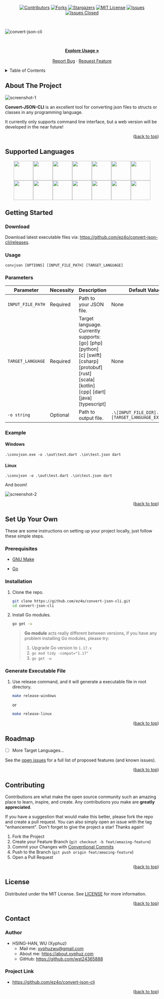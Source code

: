<div id="top"></div>

<!-- PROJECT SHIELDS -->

[<div align="center"> ![Contributors][contributors-shield]][contributors-url]
[![Forks][forks-shield]][forks-url] [![Stargazers][stars-shield]][stars-url]
[![MIT License][license-shield]][license-url]
[![Issues][issues-shield]][issues-url]
[![Issues Closed][issues-closed-shield]</div>][issues-closed-url]

<!-- ![Visitors](https://estruyf-github.azurewebsites.net/api/VisitorHit?user=wst24365888&repo=ez4o/convert-json-cli&countColor=rgb(0,%20126,%20198)) -->

<br />

![convert-json-cli](https://socialify.git.ci/ez4o/convert-json-cli/image?description=1&font=KoHo&name=1&owner=1&pattern=Circuit%20Board&theme=Light)

<!-- PROJECT LOGO -->
<br />
<div align="center">
<p align="center">
    <a href="https://github.com/ez4o/convert-json-cli#usage"><strong>Explore Usage »</strong></a>
    <br />
    <br />
    <a href="https://github.com/ez4o/convert-json-cli/issues">Report Bug</a>
    ·
    <a href="https://github.com/ez4o/convert-json-cli/issues">Request Feature</a>
  </p>
</div>

<!-- TABLE OF CONTENTS -->
<details>
  <summary>Table of Contents</summary>
  <ol>
    <li>
      <a href="#about-the-project">About The Project</a>
      <a href="#supported-languages">Supported Languages</a>
    </li>
    <li>
      <a href="#getting-started">Getting Started</a>
      <ul>
        <li><a href="#usage">Usage</a></li>
        <li><a href="#parameters">Parameters</a></li>
      </ul>
    </li>
    <li><a href="#set-up-your-own">Set Up Your Own</a></li>
    <li><a href="#roadmap">Roadmap</a></li>
    <li><a href="#contributing">Contributing</a></li>
    <li><a href="#license">License</a></li>
    <li><a href="#contact">Contact</a></li>
  </ol>
</details>

<!-- ABOUT THE PROJECT -->

## About The Project

![screenshot-1](https://i.imgur.com/3gHxVa4.png)

**Convert-JSON-CLI** is an excellent tool for converting json files to structs
or classes in any programming language.

It currently only supports command line interface, but a web version will be
developed in the near future!

<p align="right">(<a href="#top">back to top</a>)</p>

## Supported Languages

<div align="center">
<img src="https://cdn.jsdelivr.net/gh/devicons/devicon/icons/c/c-original.svg" width="64"/><img src="https://cdn.jsdelivr.net/gh/devicons/devicon/icons/cplusplus/cplusplus-original.svg" width="64"/><img src="https://cdn.jsdelivr.net/gh/devicons/devicon/icons/csharp/csharp-original.svg" width="64"/><img src="https://cdn.jsdelivr.net/gh/devicons/devicon/icons/dart/dart-original.svg" width="64"/><img src="https://cdn.jsdelivr.net/gh/devicons/devicon/icons/go/go-original-wordmark.svg" width="64"/><img src="https://cdn.jsdelivr.net/gh/devicons/devicon/icons/java/java-original.svg" width="64"/><img src="https://cdn.jsdelivr.net/gh/devicons/devicon/icons/kotlin/kotlin-original.svg" width="64"/>
<br />
<img src="https://cdn.jsdelivr.net/gh/devicons/devicon/icons/php/php-original.svg" width="64"/><img src="https://i.imgur.com/WhEiv1v.png" width="64"/><img src="https://cdn.jsdelivr.net/gh/devicons/devicon/icons/python/python-original.svg" width="64"/><img src="https://cdn.jsdelivr.net/gh/devicons/devicon/icons/rust/rust-plain.svg" width="64"/><img src="https://cdn.jsdelivr.net/gh/devicons/devicon/icons/scala/scala-original.svg" width="64"/><img src="https://cdn.jsdelivr.net/gh/devicons/devicon/icons/swift/swift-original.svg" width="64"/><img src="https://cdn.jsdelivr.net/gh/devicons/devicon/icons/typescript/typescript-original.svg" width="64"/>
</div>

<!-- GETTING STARTED -->

## Getting Started

### Download

Download latest executable files via:
<https://github.com/ez4o/convert-json-cli/releases>.

### Usage

`convjson [OPTIONS] [INPUT_FILE_PATH] [TARGET_LANGUAGE]`

### Parameters

| Parameter         | Necessity | Description                                                                                                                                              | Default Value                                    |
| ----------------- | --------- | -------------------------------------------------------------------------------------------------------------------------------------------------------- | ------------------------------------------------ |
| `INPUT_FILE_PATH` | Required  | Path to your JSON file.                                                                                                                                  | None                                             |
| `TARGET_LANGUAGE` | Required  | Target language. Currently supports: <br /> [go] [php] [python] [c] [swift] [csharp] [protobuf] [rust] [scala] [kotlin] [cpp] [dart] [java] [typescript] | None                                             |
| `-o string`       | Optional  | Path to output file.                                                                                                                                     | `.\[INPUT_FILE_DIR].[TARGET_LANGUAGE_EXTENSION]` |

### Example

#### Windows

`.\convjson.exe -o .\out\test.dart .\in\test.json dart`

#### Linux

`.\convjson -o .\out\test.dart .\in\test.json dart`

And boom!

![screenshot-2](https://i.imgur.com/U6sDVer.png)

<p align="right">(<a href="#top">back to top</a>)</p>

## Set Up Your Own

These are some instructions on setting up your project locally, just follow
these simple steps.

### Prerequisites

- [GNU Make](https://community.chocolatey.org/packages/make)

- [Go](https://go.dev/doc/install)

### Installation

1. Clone the repo.

   ```sh
   git clone https://github.com/ez4o/convert-json-cli.git
   cd convert-json-cli
   ```

2. Install Go modules.

   ```sh
   go get -u
   ```

   > **Go module** acts really different between versions, if you have any
   > problem installing Go modules, please try:
   > 1. Upgrade Go version to `1.17.x`
   > 2. `go mod tidy -compat="1.17"`
   > 3. `go get -u`

### Generate Executable File

1. Use release command, and it will generate a executable file in root
   directory.

   ```sh
   make release-windows
   ```

   or

   ```sh
   make release-linux
   ```

<p align="right">(<a href="#top">back to top</a>)</p>

<!-- ROADMAP -->

## Roadmap

- [ ] More Target Languages...

See the [open issues](https://github.com/ez4o/convert-json-cli/issues) for a
full list of proposed features (and known issues).

<p align="right">(<a href="#top">back to top</a>)</p>

<!-- CONTRIBUTING -->

## Contributing

Contributions are what make the open source community such an amazing place to
learn, inspire, and create. Any contributions you make are **greatly
appreciated**.

If you have a suggestion that would make this better, please fork the repo and
create a pull request. You can also simply open an issue with the tag
"enhancement". Don't forget to give the project a star! Thanks again!

1. Fork the Project
2. Create your Feature Branch (`git checkout -b feat/amazing-feature`)
3. Commit your Changes with
   [Conventional Commits](https://www.conventionalcommits.org/en/v1.0.0/)
4. Push to the Branch (`git push origin feat/amazing-feature`)
5. Open a Pull Request

<p align="right">(<a href="#top">back to top</a>)</p>

<!-- LICENSE -->

## License

Distributed under the MIT License. See
[LICENSE](https://github.com/ez4o/convert-json-cli/blob/main/LICENSE) for more
information.

<p align="right">(<a href="#top">back to top</a>)</p>

<!-- CONTACT -->

## Contact

### Author

- HSING-HAN, WU (Xyphuz)
  - Mail me: xyphuzwu@gmail.com
  - About me: <https://about.xyphuz.com>
  - GitHub: <https://github.com/wst24365888>

### Project Link

- <https://github.com/ez4o/convert-json-cli>

<p align="right">(<a href="#top">back to top</a>)</p>

<!-- MARKDOWN LINKS & IMAGES -->
<!-- https://www.markdownguide.org/basic-syntax/#reference-style-links -->

[contributors-shield]: https://img.shields.io/github/contributors/ez4o/convert-json-cli.svg?style=for-the-badge
[contributors-url]: https://github.com/ez4o/convert-json-cli/graphs/contributors
[forks-shield]: https://img.shields.io/github/forks/ez4o/convert-json-cli.svg?style=for-the-badge
[forks-url]: https://github.com/ez4o/convert-json-cli/network/members
[stars-shield]: https://img.shields.io/github/stars/ez4o/convert-json-cli.svg?style=for-the-badge
[stars-url]: https://github.com/ez4o/convert-json-cli/stargazers
[issues-shield]: https://img.shields.io/github/issues/ez4o/convert-json-cli.svg?style=for-the-badge
[issues-url]: https://github.com/ez4o/convert-json-cli/issues
[issues-closed-shield]: https://img.shields.io/github/issues-closed/ez4o/convert-json-cli.svg?style=for-the-badge
[issues-closed-url]: https://github.com/ez4o/convert-json-cli/issues?q=is%3Aissue+is%3Aclosed
[license-shield]: https://img.shields.io/github/license/ez4o/convert-json-cli?style=for-the-badge
[license-url]: https://github.com/ez4o/convert-json-cli/blob/main/LICENSE
[product-screenshot]: https://convert-json-cli.ez4o.com/?username=wst24365888&img_url=https%3A%2F%2Fimages.unsplash.com%2Fphoto-1506744038136-46273834b3fb%3Fixid%3DMnwxMjA3fDB8MHxwaG90by1wYWdlfHx8fGVufDB8fHx8%26ixlib%3Drb-1.2.1%26auto%3Dformat%26fit%3Dcrop%26w%3D1000%26q%3D80&fbclid=IwAR1AUDKHzjzBSjKle6J44dYRSrIbvBu8eTxtrfhpPxhBnBsOizgSq63bYbU
